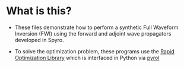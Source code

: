 What is this?
=============

* These files demonstrate how to perform a synthetic Full Waveform Inversion (FWI) using the forward and adjoint wave propagators developed in Spyro. 

* To solve the optimization problem, these programs use the [Rapid Optimization Library](https://trilinos.github.io/pdfs/ROL.pdf) which is interfaced in Python via [pyrol](https://bitbucket.org/pyrol/pyrol/src/master/)
